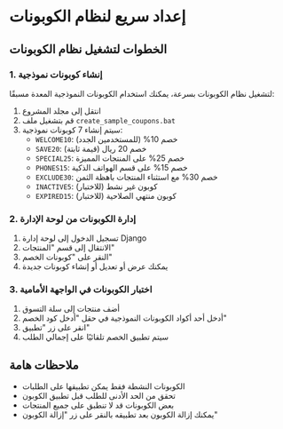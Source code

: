 
# إعداد سريع لنظام الكوبونات

## الخطوات لتشغيل نظام الكوبونات

### 1. إنشاء كوبونات نموذجية

لتشغيل نظام الكوبونات بسرعة، يمكنك استخدام الكوبونات النموذجية المعدة مسبقًا:

1. انتقل إلى مجلد المشروع
2. قم بتشغيل ملف `create_sample_coupons.bat`
3. سيتم إنشاء 7 كوبونات نموذجية:
   - `WELCOME10`: خصم 10% (للمستخدمين الجدد)
   - `SAVE20`: خصم 20 ريال (قيمة ثابتة)
   - `SPECIAL25`: خصم 25% على المنتجات المميزة
   - `PHONES15`: خصم 15% على قسم الهواتف الذكية
   - `EXCLUDE30`: خصم 30% مع استثناء المنتجات باهظة الثمن
   - `INACTIVE5`: كوبون غير نشط (للاختبار)
   - `EXPIRED15`: كوبون منتهي الصلاحية (للاختبار)

### 2. إدارة الكوبونات من لوحة الإدارة

1. تسجيل الدخول إلى لوحة إدارة Django
2. الانتقال إلى قسم "المنتجات"
3. النقر على "كوبونات الخصم"
4. يمكنك عرض أو تعديل أو إنشاء كوبونات جديدة

### 3. اختبار الكوبونات في الواجهة الأمامية

1. أضف منتجات إلى سلة التسوق
2. أدخل أحد أكواد الكوبونات النموذجية في حقل "أدخل كود الخصم"
3. انقر على زر "تطبيق"
4. سيتم تطبيق الخصم تلقائيًا على إجمالي الطلب

## ملاحظات هامة

- الكوبونات النشطة فقط يمكن تطبيقها على الطلبات
- تحقق من الحد الأدنى للطلب قبل تطبيق الكوبون
- بعض الكوبونات قد لا تنطبق على جميع المنتجات
- يمكنك إزالة الكوبون بعد تطبيقه بالنقر على زر "إزالة الكوبون"
